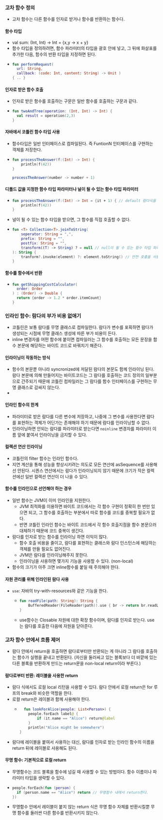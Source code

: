 ### 고차 함수 정의 
- 고차 함수는 다른 함수를 인자로 받거나 함수를 반환하는 함수다.
#### 함수 타입 
- val sum: (Int, Int) -> Int = {x,y -> x + y}
- 함수 타입을 정의하려면, 함수 파라미터의 타입을 괄호 안에 넣고, 그 뒤에 화살표를 추가한 다음, 함수의 반환 타입을 지정하면 된다.
- ```kotlin
  fun performRequest(
    url: String,
    callback: (code: Int, content: String) -> Unit )
  { .. }
  ```
#### 인자로 받은 함수 호출
- 인자로 받은 함수를 호출하는 구문은 일반 함수를 호출하는 구문과 같다.
- ```kotlin
  fun twoAndTree(operation: (Int, Int) -> Int) {
    val result = operation(2,3)
  }
  ```
#### 자바에서 코틀린 함수 타입 사용
- 함수타입은 일반 인터페이스로 컴파일된다. 즉 FuntionN 인터페이스를 구현하는 객체를 저장한다.
- ```kotlin
  fun processTheAnswer(f:(Int) -> Int) {
      println(f(42))
  }
  ```
  ```java
  processTheAnswer(number -> number + 1)
  ```
#### 디폴드 값을 지정한 함수 타입 파라미터나 널이 될 수 있는 함수 타입 파라미터
- ```kotlin
  fun processTheAnswer(f:(Int) -> Int = {it + 1) { // default 람다식을 지정한다.
      println(f(42))
  }
  ```
- 널이 될 수 있는 함수 타입을 받으면, 그 함수를 직접 호출할 수 없다.
- ```kotlin
  fun <T> Collection<T>.joinToString(
      seperator: String = ",",
      prefix: String = "",
      postfix: String = "",
      transform((T) -> String) ? = null // null이 될 수 있는 함수 타입 파라미터를 선언한다.
  ): String {
      tranform?.invoke(element) ?: element.toString() // 안전 호출을 사용하고 엘비스 연산자를 사용해 람다를 인자로 받지 않은 경우를 처리한다.
  }
  ```
#### 함수를 함수에서 반환
- ```kotlin
  fun getShippingCostCalculator(
    order: Order
  ) : (Order) -> Double {
    return {order -> 1.2 * order.itemCount}
  }
  ```
### 인라인 함수: 람다의 부가 비용 없애기 
- 코틀린은 보통 람다를 무명 클래스로 컴파일한다. 람다가 변수를 포획하면 람다가 생성되는 시점에 무명 클래스 생성에 따른 부가 비용이 든다. 
- inline 변경자를 어떤 함수에 붙이면 컴파일러는 그 함수를 호출하는 모든 문장을 함수 본문에 해당하는 바이트 코드로 바꿔치기 해준다.
#### 인라이닝이 작동하는 방식 
- 함수의 본문뿐 아니라 syncronized에 저달된 람다의 본문도 함께 인라이닝 된다. 람다 본문에 의해 만들어지는 바이트코드는 그 람다를 호출하는 코드 정의의 일부분으로 간주되기 때문에 코틀린 컴파일러는 그 람다를 함수 인터페이스를 구현하는 무명 클래스로 감싸지 않는다.
- 
#### 인라인 함수의 한계
- 파라미터로 받은 람다를 다른 변수에 저장하고, 나중에 그 변수를 사용한다면 람다를 표현하는 객체가 어딘가는 존재해야 하기 때문에 람다를 인라이닝할 수 없다.
- 인라이닝하면 안되는 람다를 파라미터로 받는다면 `noinline` 변경자를 파라미터 이름 앞에 붙여서 인라이닝을 금지할 수 있다.
#### 컬렉션 연산 인라이닝
- 코틀린의 filter 함수는 인라인 함수다.
- 지연 계산을 통해 성능을 향상시키려는 의도로 모든 연산에 asSequence를 사용해선 안된다. 시퀀스 연산에서는 람다가 인라이닝되지 않기 때문에 크기가 작은 컬렉션에선 일반 컬렉션 연산이 더 나을 수 있다.
#### 함수를 인라인으로 선언해야 하는 경우
- 일반 함수는 JVM이 이미 인라인을 지원한다.
    - JVM 최적화를 이용하면 바이트 코드에서는 각 함수 구현이 정확히 한 번만 있으면 되고, 그 함수를 호출하는 부분에서 따로 함수를 코드를 중복할 필요가 없다.
    - 반면 코틀린 인라인 함수는 바이트 코드에서 각 함수 호출지점을 함수 본문으러 대체하기 때문에 코드 중복이 생긴다.
- 람다를 인자로 받는 함수를 인라이닝 하면 이익이 많다.
    - 함수 호출 비용을 줄이고, 람다를 표현하는 클래스와 람다 인스턴스에 해당하는 객체를 만들 필요도 없어진다.
    - JVM은 람다를 인라이닝해주지 못한다.
    - 인라이닝을 사용하면 몇가지 기능을 사용할 수 있다. (non-local)
- 함수의 크기가 아주 크면 inline함수를 붙일 때 주의해야 한다.
#### 자원 관리를 위해 인라인된 람다 사용 
- `use`: 자바의 try-with-resources와 같은 기능을 한다.
    - ```kotlin
      fun readFile(path: String): String {
          BufferedReader(FileReader(path)).use { br -> return br.readLine()} // bufferedReader 객체를 만들고 use함수를 호출하면서 파일에 대한 연산을 실행할 람다를 넘긴다. 자원을 읽고 readFile의 결과로 넘긴다.
      }
      ```
    - use함수는 Closable 자원에 대한 확장 함수이며, 람다를 인자로 받는다. use는 람다를 호출한 다음에 자원을 닫아준다.
### 고차 함수 안에서 흐름 제어 
- 람다 안에서 return을 호출하면 람다로부터만 반환되는 게 아니라 그 람다를 호출하는 함수가 실행을 끝내고 반환된다. (자신을 둘러싸고 있는 블록보다 더 바깥에 있는 다른 블록을 반환하게 만드는 return문을 non-local return이라 부른다.)
#### 람다로부터 반환: 레이블을 사용한 return 
- 람다 식에서도 로컬 local 리턴을 사용할 수 있다. 람다 안에서 로컬 return은 for 루프의 break와 비슷한 역할을 한다.
- 로컬 return은 레이블과 함께 사용해야 한다.
    - ```kotlin
        fun lookForAlice(people: List<Person>) {
          people.forEach label@ {
              if (it.name == "Alice") return@label
          }
          println("Alice might be somewhere")
      }
      ```
- 람다에 레이블을 붙여서 사용하는 대신, 람다를 인자로 받는 인라인 함수의 이름을 return 뒤에 레이블로 사용해도 된다.
#### 무명 함수: 기본적으로 로컬 return 
- 무명함수는 코드 블록을 함수에 넘길 때 사용할 수 있는 방법이다. 함수 이름이나 파라미터 타입을 생략할 수 있다.
- ```kotlin
  people.forEach(fun (person) {
    if (person.name == "Alice") return // 무명함수 내에서 return한다.
  })
  ```
- 무명함수 안에서 레이블이 붙지 않는 return 식은 무명 함수 자체를 반환시킬뿐 무명 함수를 둘러싼 다른 함수를 반환시키지 않는다.

